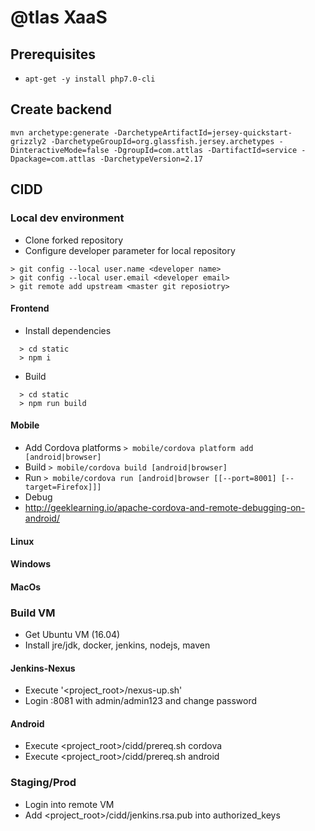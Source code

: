 # @tlas XaaS

## Prerequisites
* ```apt-get -y install php7.0-cli```

## Create backend
```
mvn archetype:generate -DarchetypeArtifactId=jersey-quickstart-grizzly2 -DarchetypeGroupId=org.glassfish.jersey.archetypes -DinteractiveMode=false -DgroupId=com.attlas -DartifactId=service -Dpackage=com.attlas -DarchetypeVersion=2.17
```

## CIDD

### Local dev environment
* Clone forked repository
* Configure developer parameter for local repository
```
> git config --local user.name <developer name>
> git config --local user.email <developer email>
> git remote add upstream <master git reposiotry>
```
#### Frontend
* Install dependencies
```
  > cd static
  > npm i
```
* Build
```
  > cd static
  > npm run build
```

#### Mobile
* Add Cordova platforms
```> mobile/cordova platform add [android|browser]```
* Build
```> mobile/cordova build [android|browser]```
* Run
```> mobile/cordova run [android|browser [[--port=8001] [--target=Firefox]]]```
* Debug
* http://geeklearning.io/apache-cordova-and-remote-debugging-on-android/

#### Linux
#### Windows
#### MacOs

### Build VM
* Get Ubuntu VM (16.04)
* Install jre/jdk, docker, jenkins, nodejs, maven

#### Jenkins-Nexus
* Execute '<project_root>/nexus-up.sh'
* Login <host>:8081 with admin/admin123 and change password

#### Android
* Execute <project_root>/cidd/prereq.sh cordova
* Execute <project_root>/cidd/prereq.sh android

### Staging/Prod
* Login into remote VM
* Add <project_root>/cidd/jenkins.rsa.pub into authorized_keys
